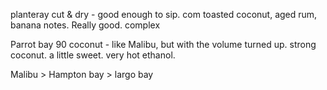 planteray cut & dry - good enough to sip. com toasted coconut, aged rum, banana notes. Really good. complex

Parrot bay 90 coconut - like Malibu, but with the volume turned up. strong coconut. a little sweet. very hot ethanol.

Malibu > Hampton bay > largo bay